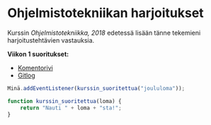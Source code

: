 # Ohjelmistotekniikan harjoitukset

Kurssin *Ohjelmistotekniikka, 2018* edetessä lisään tänne tekemieni harjoitustehtävien vastauksia.

**Viikon 1 suoritukset:**
* [Komentorivi](https://github.com/pyigyli/ot-harjoitustyo/blob/master/laskarit/viikko1/komentorivi.txt)
* [Gitlog](https://github.com/pyigyli/ot-harjoitustyo/blob/master/laskarit/viikko1/gitlog.txt)

```javascript
Minä.addEventListener(kurssin_suoritettua("joululoma"));

function kurssin_suoritettua(loma) {
    return "Nauti " + loma + "sta!";
}
```
